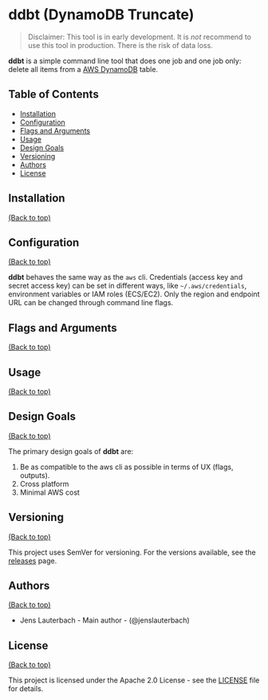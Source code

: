 # ddbt (DynamoDB Truncate)

> Disclaimer: This tool is in early development. It is *not* recommend to use this tool in production. There is the risk of data loss.

**ddbt** is a simple command line tool that does one job and one job only: delete all items from a [AWS DynamoDB](https://aws.amazon.com/dynamodb/) table.

## Table of Contents

- [Installation](#installation)
- [Configuration](#configuration)
- [Flags and Arguments](#flags-and-arguments)
- [Usage](#usage)
- [Design Goals](#design-goals)
- [Versioning](#versioning)
- [Authors](#authors)
- [License](#license)

## Installation
[(Back to top)](#table-of-contents)

## Configuration
[(Back to top)](#table-of-contents)

**ddbt** behaves the same way as the `aws` cli. Credentials (access key and secret access key) can be set in different ways, like `~/.aws/credentials`, environment variables or IAM roles (ECS/EC2). Only the region and endpoint URL can be changed through command line flags.

## Flags and Arguments
[(Back to top)](#table-of-contents)

## Usage
[(Back to top)](#table-of-contents)

## Design Goals
[(Back to top)](#table-of-contents)

The primary design goals of **ddbt** are:

1. Be as compatible to the aws cli as possible in terms of UX (flags, outputs).
2. Cross platform
3. Minimal AWS cost

## Versioning

[(Back to top)](#table-of-contents)

This project uses SemVer for versioning. For the versions available, see the [releases](https://github.com/jenslauterbach/ddbt/releases) page.

## Authors

[(Back to top)](#table-of-contents)

- Jens Lauterbach - Main author - (@jenslauterbach)

## License

[(Back to top)](#table-of-contents)

This project is licensed under the Apache 2.0 License - see the [LICENSE](https://github.com/jenslauterbach/Base32Kit/blob/master/LICENSE) file for details.
